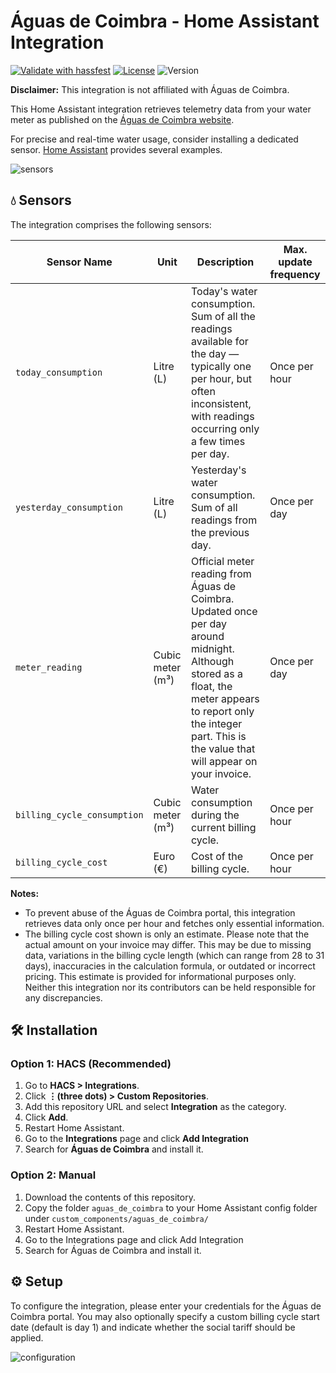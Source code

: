 
# Águas de Coimbra - Home Assistant Integration

[![Validate with hassfest](https://github.com/andre19rodrigues/hass-aguas-de-coimbra/actions/workflows/hassfest.yaml/badge.svg)](https://github.com/andre19rodrigues/hass-aguas-de-coimbra/actions/workflows/hassfest.yaml)
[![License](https://img.shields.io/github/license/andre19rodrigues/hass-aguas-de-coimbra)](https://github.com/andre19rodrigues/hass-aguas-de-coimbra/blob/main/LICENSE)
![Version](https://img.shields.io/github/v/tag/andre19rodrigues/hass-aguas-de-coimbra?label=version)

**Disclaimer:** This integration is not affiliated with Águas de Coimbra.

This Home Assistant integration retrieves telemetry data from your water meter as published on the [Águas de Coimbra website](https://bdigital.aguasdecoimbra.pt/uPortal2/coimbra/index.html).

For precise and real-time water usage, consider installing a dedicated sensor. [Home Assistant](https://www.home-assistant.io/docs/energy/water/) provides several examples.

![sensors](https://github.com/user-attachments/assets/442bb382-05bb-4fc1-abfa-da802afb449a)


## 💧 Sensors


The integration comprises the following sensors:

| Sensor Name | Unit | Description | Max. update frequency |
|----------------|---------------|------------------|------------|
| `today_consumption` | Litre (L) | Today's water consumption. Sum of all the readings available for the day — typically one per hour, but often inconsistent, with readings occurring only a few times per day. | Once per hour |
| `yesterday_consumption` | Litre (L) | Yesterday's water consumption. Sum of all readings from the previous day. | Once per day |
| `meter_reading` | Cubic meter (m³) | Official meter reading from Águas de Coimbra. Updated once per day around midnight. Although stored as a float, the meter appears to report only the integer part. This is the value that will appear on your invoice. | Once per day |
| `billing_cycle_consumption` | Cubic meter (m³) | Water consumption during the current billing cycle. | Once per hour |
| `billing_cycle_cost` | Euro (€)  | Cost of the billing cycle. | Once per hour |


**Notes:** 
 - To prevent abuse of the Águas de Coimbra portal, this integration retrieves data only once per hour and fetches only essential information.
 - The billing cycle cost shown is only an estimate. Please note that the actual amount on your invoice may differ. This may be due to missing data, variations in the billing cycle length (which can range from 28 to 31 days), inaccuracies in the calculation formula, or outdated or incorrect pricing. This estimate is provided for informational purposes only. Neither this integration nor its contributors can be held responsible for any discrepancies.


## 🛠 Installation

### Option 1: HACS (Recommended)

1. Go to **HACS > Integrations**.
2. Click **⋮(three dots) > Custom Repositories**.
3. Add this repository URL and select **Integration** as the category.
4. Click **Add**.
5. Restart Home Assistant.
6. Go to the **Integrations** page and click **Add Integration**
7. Search for **Águas de Coimbra** and install it.


### Option 2: Manual

1. Download the contents of this repository.
2. Copy the folder `aguas_de_coimbra` to your Home Assistant config folder under `custom_components/aguas_de_coimbra/`
3. Restart Home Assistant.
4. Go to the Integrations page and click Add Integration
5. Search for Águas de Coimbra and install it.


## ⚙️ Setup

To configure the integration, please enter your credentials for the Águas de Coimbra portal. You may also optionally specify a custom billing cycle start date (default is day 1) and indicate whether the social tariff should be applied.

![configuration](https://github.com/user-attachments/assets/1d6e536f-4c3b-4cf6-ad64-98f64ff19e0a)
